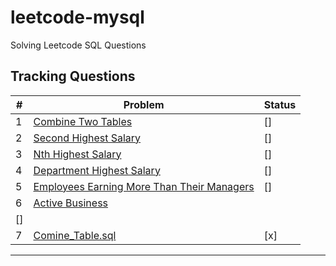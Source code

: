 # leetcode-mysql
Solving Leetcode SQL Questions 


## Tracking Questions
| # | Problem | Status |
|---|---------|--------|
| 1 | [Combine Two Tables](https://leetcode.com/problems/combine-two-tables/) | []  |
| 2 | [Second Highest Salary](https://leetcode.com/problems/second-highest-salary/) | [] |
| 3 | [Nth Highest Salary](https://leetcode.com/problems/nth-highest-salary/) | [] |
| 4 | [Department Highest Salary](https://leetcode.com/problems/department-highest-salary/) | [] |
| 5| [ Employees Earning More Than Their Managers](https://leetcode.com/problems/employees-earning-more-than-their-managers/) |[]|
| 6| [Active Business](https://leetcode.com/problems/active-businesses/description/) 
|[]|
| 7| [ Comine_Table.sql](https://leetcode.ca/2016-05-23-175-Combine-Two-Tables/) |[x]|

---












